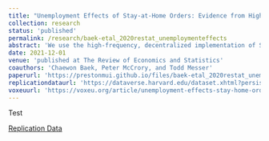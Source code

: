 ```yaml
---
title: "Unemployment Effects of Stay-at-Home Orders: Evidence from High Frequency Claims Data"
collection: research
status: 'published'
permalink: /research/baek-etal_2020restat_unemploymenteffects
abstract: 'We use the high-frequency, decentralized implementation of Stay-at-Home orders in the U.S. to disentangle the labor market effects of SAH orders from the general economic disruption wrought by the COVID-19 pandemic. We find that each week of SAH exposure increased a state&apos;s weekly initial unemployment insurance (UI) claims by 1.9% of its employment level relative to other states. A back-of-the-envelope calculation implies that, of the 17 million UI claims between March 14 and April 4, only 4 million were attributable to SAH orders. We present a currency union model to provide conditions for mapping this estimate to aggregate employment losses.'
date: 2021-12-01
venue: 'published at The Review of Economics and Statistics'
coauthors: 'Chaewon Baek, Peter McCrory, and Todd Messer'
paperurl: 'https://prestonmui.github.io/files/baek-etal_2020restat_unemploymenteffects.pdf'
replicationdataurl: 'https://dataverse.harvard.edu/dataset.xhtml?persistentId=doi:10.7910/DVN/RKPFLB'
voxeuurl: 'https://voxeu.org/article/unemployment-effects-stay-home-orders'
---
```

Test

[Replication Data](https://dataverse.harvard.edu/dataset.xhtml?persistentId=doi:10.7910/DVN/RKPFLB)
